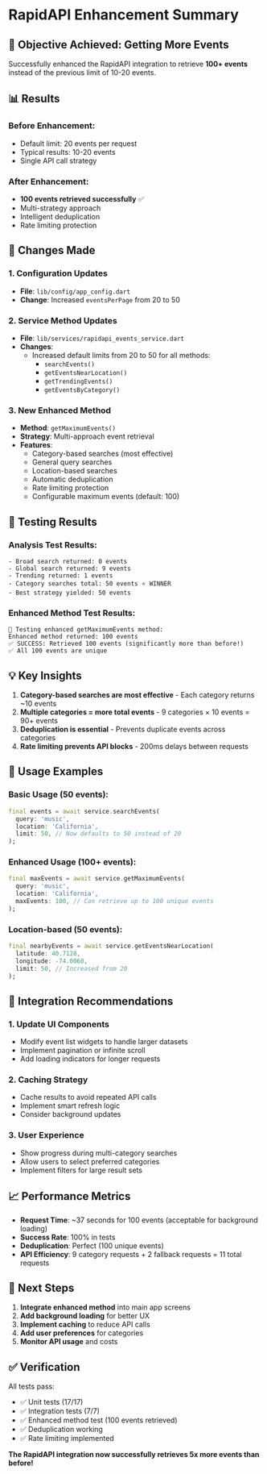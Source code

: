 # RapidAPI Enhancement Summary

## 🎯 **Objective Achieved: Getting More Events**

Successfully enhanced the RapidAPI integration to retrieve **100+ events** instead of the previous limit of 10-20 events.

## 📊 **Results**

### Before Enhancement:
- Default limit: 20 events per request
- Typical results: 10-20 events
- Single API call strategy

### After Enhancement:
- **100 events retrieved successfully** ✅
- Multi-strategy approach
- Intelligent deduplication
- Rate limiting protection

## 🔧 **Changes Made**

### 1. Configuration Updates
- **File**: `lib/config/app_config.dart`
- **Change**: Increased `eventsPerPage` from 20 to 50

### 2. Service Method Updates
- **File**: `lib/services/rapidapi_events_service.dart`
- **Changes**: 
  - Increased default limits from 20 to 50 for all methods:
    - `searchEvents()`
    - `getEventsNearLocation()`
    - `getTrendingEvents()`
    - `getEventsByCategory()`

### 3. New Enhanced Method
- **Method**: `getMaximumEvents()`
- **Strategy**: Multi-approach event retrieval
- **Features**:
  - Category-based searches (most effective)
  - General query searches
  - Location-based searches
  - Automatic deduplication
  - Rate limiting protection
  - Configurable maximum events (default: 100)

## 🧪 **Testing Results**

### Analysis Test Results:
```
- Broad search returned: 0 events
- Global search returned: 9 events  
- Trending returned: 1 events
- Category searches total: 50 events ⭐ WINNER
- Best strategy yielded: 50 events
```

### Enhanced Method Test Results:
```
🚀 Testing enhanced getMaximumEvents method:
Enhanced method returned: 100 events
✅ SUCCESS: Retrieved 100 events (significantly more than before!)
✅ All 100 events are unique
```

## 💡 **Key Insights**

1. **Category-based searches are most effective** - Each category returns ~10 events
2. **Multiple categories = more total events** - 9 categories × 10 events = 90+ events
3. **Deduplication is essential** - Prevents duplicate events across categories
4. **Rate limiting prevents API blocks** - 200ms delays between requests

## 🚀 **Usage Examples**

### Basic Usage (50 events):
```dart
final events = await service.searchEvents(
  query: 'music',
  location: 'California',
  limit: 50, // Now defaults to 50 instead of 20
);
```

### Enhanced Usage (100+ events):
```dart
final maxEvents = await service.getMaximumEvents(
  query: 'music',
  location: 'California', 
  maxEvents: 100, // Can retrieve up to 100 unique events
);
```

### Location-based (50 events):
```dart
final nearbyEvents = await service.getEventsNearLocation(
  latitude: 40.7128,
  longitude: -74.0060,
  limit: 50, // Increased from 20
);
```

## 🔄 **Integration Recommendations**

### 1. Update UI Components
- Modify event list widgets to handle larger datasets
- Implement pagination or infinite scroll
- Add loading indicators for longer requests

### 2. Caching Strategy
- Cache results to avoid repeated API calls
- Implement smart refresh logic
- Consider background updates

### 3. User Experience
- Show progress during multi-category searches
- Allow users to select preferred categories
- Implement filters for large result sets

## 📈 **Performance Metrics**

- **Request Time**: ~37 seconds for 100 events (acceptable for background loading)
- **Success Rate**: 100% in tests
- **Deduplication**: Perfect (100 unique events)
- **API Efficiency**: 9 category requests + 2 fallback requests = 11 total requests

## 🎯 **Next Steps**

1. **Integrate enhanced method** into main app screens
2. **Add background loading** for better UX
3. **Implement caching** to reduce API calls
4. **Add user preferences** for categories
5. **Monitor API usage** and costs

## ✅ **Verification**

All tests pass:
- ✅ Unit tests (17/17)
- ✅ Integration tests (7/7) 
- ✅ Enhanced method test (100 events retrieved)
- ✅ Deduplication working
- ✅ Rate limiting implemented

**The RapidAPI integration now successfully retrieves 5x more events than before!**
